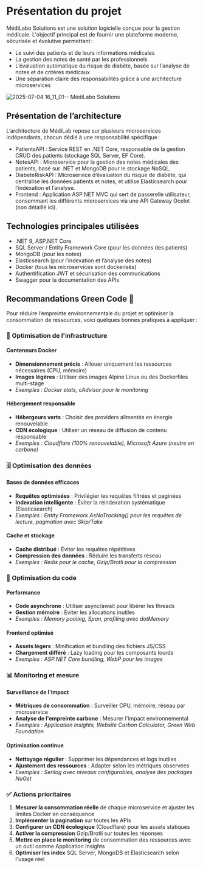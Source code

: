 # Présentation du projet

MédiLabo Solutions est une solution logicielle conçue pour la gestion médicale. L'objectif principal est de fournir une plateforme moderne, sécurisée et évolutive permettant :

- Le suivi des patients et de leurs informations médicales
- La gestion des notes de santé par les professionnels
- L’évaluation automatique du risque de diabète, basée sur l’analyse de notes et de critères médicaux
- Une séparation claire des responsabilités grâce à une architecture microservices
  
![2025-07-04 16_11_01-- MédiLabo Solutions](https://github.com/user-attachments/assets/8d8b9f2a-d187-4ac0-a1a4-897ecdfbf4d8)

## Présentation de l’architecture

L’architecture de MédiLab repose sur plusieurs microservices indépendants, chacun dédié à une responsabilité spécifique :

- PatientsAPI : Service REST en .NET Core, responsable de la gestion CRUD des patients (stockage SQL Server, EF Core).
- NotesAPI : Microservice pour la gestion des notes médicales des patients, basé sur .NET et MongoDB pour le stockage NoSQL.
- DiabeteRiskAPI : Microservice d’évaluation du risque de diabète, qui centralise les données patients et notes, et utilise Elasticsearch pour l’indexation et l’analyse.
- Frontend : Application ASP.NET MVC qui sert de passerelle utilisateur, consommant les différents microservices via une API Gateway Ocelot (non détaillé ici).

## Technologies principales utilisées 

- .NET 9, ASP.NET Core
- SQL Server / Entity Framework Core (pour les données des patients)
- MongoDB (pour les notes)
- Elasticsearch (pour l’indexation et l’analyse des notes)
- Docker (tous les microservices sont dockerisés)
- Authentification JWT et sécurisation des communications
- Swagger pour la documentation des APIs

## Recommandations Green Code 🌱

Pour réduire l’empreinte environnementale du projet et optimiser la consommation de ressources, voici quelques bonnes pratiques à appliquer :

### 🐳 Optimisation de l'infrastructure

#### Conteneurs Docker
- **Dimensionnement précis** : Allouer uniquement les ressources nécessaires (CPU, mémoire)
- **Images légères** : Utiliser des images Alpine Linux ou des Dockerfiles multi-stage
- *Exemples : Docker stats, cAdvisor pour le monitoring*

#### Hébergement responsable
- **Hébergeurs verts** : Choisir des providers alimentés en énergie renouvelable
- **CDN écologique** : Utiliser un réseau de diffusion de contenu responsable
- *Exemples : Cloudflare (100% renouvelable), Microsoft Azure (neutre en carbone)*

### 🗄️ Optimisation des données

#### Bases de données efficaces
- **Requêtes optimisées** : Privilégier les requêtes filtrées et paginées
- **Indexation intelligente** : Éviter la réindexation systématique (Elasticsearch)
- *Exemples : Entity Framework AsNoTracking() pour les requêtes de lecture, pagination avec Skip/Take*

#### Cache et stockage
- **Cache distribué** : Éviter les requêtes répétitives
- **Compression des données** : Réduire les transferts réseau
- *Exemples : Redis pour le cache, Gzip/Brotli pour la compression*

### 🚀 Optimisation du code

#### Performance 
- **Code asynchrone** : Utiliser async/await pour libérer les threads
- **Gestion mémoire** : Éviter les allocations inutiles
- *Exemples : Memory pooling, Span<T>, profiling avec dotMemory*

#### Frontend optimisé
- **Assets légers** : Minification et bundling des fichiers JS/CSS
- **Chargement différé** : Lazy loading pour les composants lourds
- *Exemples : ASP.NET Core bundling, WebP pour les images*

### 📊 Monitoring et mesure

#### Surveillance de l'impact
- **Métriques de consommation** : Surveiller CPU, mémoire, réseau par microservice
- **Analyse de l'empreinte carbone** : Mesurer l'impact environnemental
- *Exemples : Application Insights, Website Carbon Calculator, Green Web Foundation*

#### Optimisation continue
- **Nettoyage régulier** : Supprimer les dépendances et logs inutiles
- **Ajustement des ressources** : Adapter selon les métriques observées
- *Exemples : Serilog avec niveaux configurables, analyse des packages NuGet*

### ✅ Actions prioritaires

1. **Mesurer la consommation réelle**  de chaque microservice et ajuster les limites Docker en conséquence
2. **Implémenter la pagination** sur toutes les APIs
3. **Configurer un CDN écologique** (Cloudflare) pour les assets statiques
4. **Activer la compression** Gzip/Brotli sur toutes les réponses
5. **Mettre en place le monitoring** de consommation des ressources avec un outil comme Application Insights
6. **Optimiser les index** SQL Server, MongoDB et Elasticsearch selon l'usage réel
